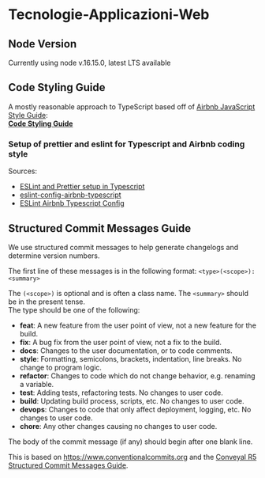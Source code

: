 # Tecnologie-Applicazioni-Web

## Node Version
Currently using node v.16.15.0, latest LTS available

## Code Styling Guide

A mostly reasonable approach to TypeScript based off of [Airbnb JavaScript Style Guide](https://github.com/airbnb/javascript):
</br>
[**Code Styling Guide**](https://github.com/excelmicro/typescript#excel-micro-typescript-style-guide)

### Setup of prettier and eslint for Typescript and Airbnb coding style

Sources:

- [ESLint and Prettier setup in Typescript](https://blog.logrocket.com/linting-typescript-using-eslint-and-prettier/)
- [eslint-config-airbnb-typescript](https://www.npmjs.com/package/eslint-config-airbnb-typescript)
- [ESLint Airbnb Typescript Config](https://stackoverflow.com/questions/61963749/how-to-use-eslint-typescript-airbnb-configuration)

## Structured Commit Messages Guide

We use structured commit messages to help generate changelogs and determine version numbers.

The first line of these messages is in the following format: `<type>(<scope>): <summary>`

The `(<scope>)` is optional and is often a class name. The `<summary>` should be in the present tense. </br>
The type should be one of the following:

- **feat**: A new feature from the user point of view, not a new feature for the build.
- **fix**: A bug fix from the user point of view, not a fix to the build.
- **docs**: Changes to the user documentation, or to code comments.
- **style**: Formatting, semicolons, brackets, indentation, line breaks. No change to program logic.
- **refactor**: Changes to code which do not change behavior, e.g. renaming a variable.
- **test**: Adding tests, refactoring tests. No changes to user code.
- **build**: Updating build process, scripts, etc. No changes to user code.
- **devops**: Changes to code that only affect deployment, logging, etc. No changes to user code.
- **chore**: Any other changes causing no changes to user code.

The body of the commit message (if any) should begin after one blank line.

This is based on <https://www.conventionalcommits.org> 
and the [Conveyal R5 Structured Commit Messages Guide](https://github.com/conveyal/r5#structured-commit-messages).
